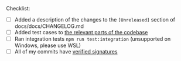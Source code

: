<!--
delete me and describe your change here, give enough context for a maintainer to understand what and why

See https://anubis.techaro.lol/docs/developer/code-quality for more information
-->

Checklist:

- [ ] Added a description of the changes to the `[Unreleased]` section of docs/docs/CHANGELOG.md
- [ ] Added test cases to [the relevant parts of the codebase](https://anubis.techaro.lol/docs/developer/code-quality)
- [ ] Ran integration tests `npm run test:integration` (unsupported on Windows, please use WSL)
- [ ] All of my commits have [verified signatures](https://anubis.techaro.lol/docs/developer/signed-commits)
